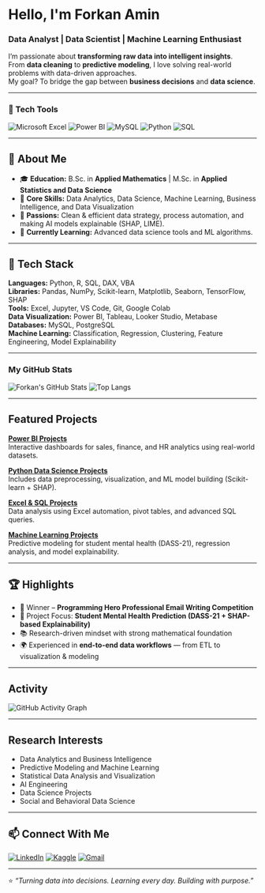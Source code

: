 
#  Hello, I'm Forkan Amin  
###  Data Analyst |  Data Scientist | Machine Learning Enthusiast  

I’m passionate about **transforming raw data into intelligent insights**.  
From **data cleaning** to **predictive modeling**, I love solving real-world problems with data-driven approaches.  
My goal? To bridge the gap between **business decisions** and **data science**.  

---

### 🔧 Tech Tools

![Microsoft Excel](https://img.shields.io/badge/Microsoft_Excel-217346?style=for-the-badge&logo=microsoft-excel&logoColor=white)
![Power BI](https://img.shields.io/badge/Power%20BI-F2C811?style=for-the-badge&logo=powerbi&logoColor=black)
![MySQL](https://img.shields.io/badge/MySQL-4479A1?style=for-the-badge&logo=mysql&logoColor=white)
![Python](https://img.shields.io/badge/Python-3776AB?style=for-the-badge&logo=python&logoColor=white)
![SQL](https://img.shields.io/badge/SQL-025E8C?style=for-the-badge&logo=sql&logoColor=white)

--- 

## 🧠 About Me
-   🎓 **Education:** B.Sc. in **Applied Mathematics** | M.Sc. in **Applied Statistics and Data Science**
-   💼 **Core Skills:** Data Analytics, Data Science, Machine Learning, Business Intelligence, and Data Visualization
-   🚀 **Passions:** Clean & efficient data strategy, process automation, and making AI models explainable (SHAP, LIME).
-   🌱 **Currently Learning:** Advanced data science tools and ML algorithms.

---

## 🧰 Tech Stack  

**Languages:** Python, R, SQL, DAX, VBA  
**Libraries:** Pandas, NumPy, Scikit-learn, Matplotlib, Seaborn, TensorFlow, SHAP  
**Tools:** Excel, Jupyter, VS Code, Git, Google Colab  
**Data Visualization:** Power BI, Tableau, Looker Studio, Metabase
**Databases:** MySQL, PostgreSQL  
**Machine Learning:** Classification, Regression, Clustering, Feature Engineering, Model Explainability  

---

###  My GitHub Stats

![Forkan's GitHub Stats](https://github-readme-stats.vercel.app/api?username=forkanaminshaon&show_icons=true&theme=dark&hide_border=true&count_private=true)
![Top Langs](https://github-readme-stats.vercel.app/api/top-langs/?username=forkanaminshaon&layout=compact&theme=dark&hide_border=true)

---

##  Featured Projects  

[**Power BI Projects**](https://github.com/forkanaminshaon/Power-BI-Projects)  
Interactive dashboards for sales, finance, and HR analytics using real-world datasets.

[**Python Data Science Projects**](https://github.com/forkanaminshaon/Python-Projects)  
Includes data preprocessing, visualization, and ML model building (Scikit-learn + SHAP).

 [**Excel & SQL Projects**](https://github.com/forkanaminshaon/Microsoft-Excel-Projects)  
Data analysis using Excel automation, pivot tables, and advanced SQL queries.

[**Machine Learning Projects**](#)  
Predictive modeling for student mental health (DASS-21), regression analysis, and model explainability.

---

## 🏆 Highlights  
- 🥇 Winner – **Programming Hero Professional Email Writing Competition**  
- 🧩 Project Focus: **Student Mental Health Prediction (DASS-21 + SHAP-based Explainability)**  
- 📚 Research-driven mindset with strong mathematical foundation  
- 🌍 Experienced in **end-to-end data workflows** — from ETL to visualization & modeling  

---

##  Activity  
![GitHub Activity Graph](https://github-readme-activity-graph.vercel.app/graph?username=forkanaminshaon&theme=react-dark&bg_color=0D1117&hide_border=true)

---

##  Research Interests  
 
- Data Analytics and Business Intelligence
- Predictive Modeling and Machine Learning
- Statistical Data Analysis and Visualization
- AI Engineering
- Data Science Projects
- Social and Behavioral Data Science

---

## 📫 Connect With Me

[![LinkedIn](https://img.shields.io/badge/LinkedIn-blue?style=for-the-badge&logo=linkedin&logoColor=white)](https://www.linkedin.com/in/forkan-amin-shaon) 
[![Kaggle](https://img.shields.io/badge/Kaggle-blue?style=for-the-badge&logo=kaggle&logoColor=white)](https://www.kaggle.com/forkanaminshaon) 
[![Gmail](https://img.shields.io/badge/Gmail-red?style=for-the-badge&logo=gmail&logoColor=white)](mailto:forkanaminshaon@gmail.com)

---

⭐ *“Turning data into decisions. Learning every day. Building with purpose.”*  
